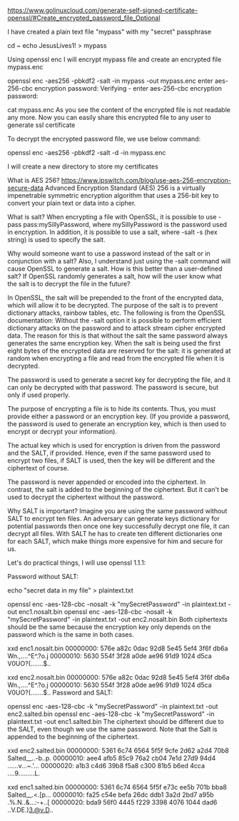 https://www.golinuxcloud.com/generate-self-signed-certificate-openssl/#Create_encrypted_password_file_Optional

I have created a plain text file "mypass" with my "secret" passphrase

cd ~
echo JesusLives1! > mypass

Using openssl enc I will encrypt mypass file and create an encrypted file mypass.enc

<!-- The actual key which is used for encryption is driven from the password and the SALT, if provided. Hence, even if the same password used to encrypt two files, if SALT is used, then the key will be different and the ciphertext of course. -->

openssl enc -aes256 -pbkdf2 -salt -in mypass -out mypass.enc
enter aes-256-cbc encryption password:
Verifying - enter aes-256-cbc encryption password:

cat mypass.enc
As you see the content of the encrypted file is not readable any more. Now you can easily share this encrypted file to any user to generate ssl certificate

To decrypt the encrypted password file, we use below command:

openssl enc -aes256 -pbkdf2 -salt -d -in mypass.enc

I will create a new directory to store my certificates

What is AES 256?
https://www.ipswitch.com/blog/use-aes-256-encryption-secure-data
Advanced Encryption Standard (AES) 256 is a virtually impenetrable symmetric encryption algorithm that uses a 256-bit key to convert your plain text or data into a cipher.

What is salt?
When encrypting a file with OpenSSL, it is possible to use -pass pass:mySillyPassword, where mySillyPassword is the password used in encryption. In addition, it is possible to use a salt, where -salt -s (hex string) is used to specify the salt.

Why would someone want to use a password instead of the salt or in conjunction with a salt? Also, I understand just using the -salt command will cause OpenSSL to generate a salt. How is this better than a user-defined salt? If OpenSSL randomly generates a salt, how will the user know what the salt is to decrypt the file in the future?

In OpenSSL, the salt will be prepended to the front of the encrypted data, which will allow it to be decrypted. The purpose of the salt is to prevent dictionary attacks, rainbow tables, etc. The following is from the OpenSSL documentation:
Without the -salt option it is possible to perform efficient dictionary attacks on the password and to attack stream cipher encrypted data. The reason for this is that without the salt the same password always generates the same encryption key. When the salt is being used the first eight bytes of the encrypted data are reserved for the salt: it is generated at random when encrypting a file and read from the encrypted file when it is decrypted.

The password is used to generate a secret key for decrypting the file, and it can only be decrypted with that password. The password is secure, but only if used properly. 

The purpose of encrypting a file is to hide its contents. Thus, you must provide either a password or an encryption key. (If you provide a password, the password is used to generate an encryption key, which is then used to encrypt or decrypt your information). 

The actual key which is used for encryption is driven from the password and the SALT, if provided. Hence, even if the same password used to encrypt two files, if SALT is used, then the key will be different and the ciphertext of course.

The password is never appended or encoded into the ciphertext. In contrast, the salt is added to the beginning of the ciphertext. But it can't be used to decrypt the ciphertext without the password.

Why SALT is important? Imagine you are using the same password without SALT to encrypt ten files. An adversary can generate keys dictionary for potential passwords then once one key successfully decrypt one file, it can decrypt all files. With SALT he has to create ten different dictionaries one for each SALT, which make things more expensive for him and secure for us.

Let's do practical things, I will use openssl 1.1.1:

Password without SALT:

echo "secret data in my file" > plaintext.txt

openssl enc -aes-128-cbc -nosalt -k "mySecretPassword" -in plaintext.txt -out enc1.nosalt.bin
openssl enc -aes-128-cbc -nosalt -k "mySecretPassword" -in plaintext.txt -out enc2.nosalt.bin
Both ciphertexts should be the same because the encryption key only depends on the password which is the same in both cases.

xxd enc1.nosalt.bin
00000000: 576e a82c 0dac 92d8 5e45 5ef4 3f6f db6a  Wn.,....^E^.?o.j
00000010: 5630 554f 3f28 a0de ae96 91d9 1024 d5ca  V0UO?(.......$..

xxd enc2.nosalt.bin
00000000: 576e a82c 0dac 92d8 5e45 5ef4 3f6f db6a  Wn.,....^E^.?o.j
00000010: 5630 554f 3f28 a0de ae96 91d9 1024 d5ca  V0UO?(.......$..
Password and SALT:

openssl enc -aes-128-cbc -k "mySecretPassword" -in plaintext.txt -out enc2.salted.bin
 openssl enc -aes-128-cbc -k "mySecretPassword" -in plaintext.txt -out enc1.salted.bin
The ciphertext should be different due to the SALT, even though we use the same password. Note that the Salt is appended to the beginning of the ciphertext.

xxd enc2.salted.bin
00000000: 5361 6c74 6564 5f5f 9cfe 2d62 a2d4 70b8  Salted__..-b..p.
00000010: aee4 afb5 85c9 76a2 cb04 7e1d 27d9 94d4  ......v...~.'...
00000020: a1b3 c4d6 39b8 f5a8 c300 81b5 b6ed 4cca  ....9.........L.

xxd enc1.salted.bin
00000000: 5361 6c74 6564 5f5f e73c ee5b 701b bba8  Salted__.<.[p...
00000010: fa25 c54e befa 26dc ddb1 3a2d 2bd7 a95b  .%.N..&...:-+..[
00000020: bda9 56f0 4445 f229 3398 4076 1044 dad6  ..V.DE.)3.@v.D..


